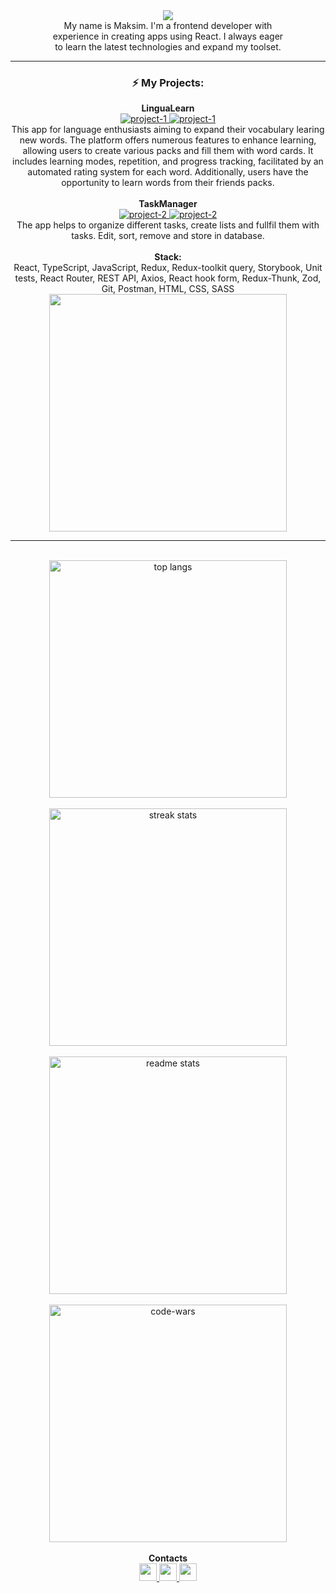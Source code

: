 <div align="center">
       <div align="center">
           <img src="https://readme-typing-svg.herokuapp.com/?font=Righteous&size=25&center=true&vCenter=true&width=380&height=70&duration=4000&lines=Hi+There!+👋" />
       </div>
       <div style="display: flex; flex-direction: column; justify-content: center; align-items: center; gap: 10px;">
           <div style="max-width: 380px; text-align: center;">
               <span>My name is Maksim. I'm a frontend developer with experience in creating apps using React. I always eager to learn the latest technologies and expand my toolset.</span>
           </div>
       </div>
       <hr />
       <div>
           <h3 align="center">⚡ My Projects:</h3>
                   <span><b>LinguaLearn</b></span>
                   <br/>
                   <a href="https://github.com/maksim-plysheuski/lingualearn" target="_blank">
                       <img src="https://img.shields.io/badge/Code_</>-blue" alt="project-1">
                   </a>
                    <a href="https://maksim-plysheuski.github.io/lingualearn" target="_blank">
                       <img src="https://img.shields.io/badge/Open UI-darkgreen" alt="project-1">
                   </a>
                    <br/>
                   <span>This app for language enthusiasts aiming to expand their vocabulary learing new words.
                     The platform offers numerous features to enhance learning, allowing users to create various packs and fill them with word cards. It includes learning modes, repetition, and progress tracking, facilitated by an automated rating system for each word. Additionally, users have the opportunity to learn words from their friends packs.</span>
                   <br/>
                   <br/>
                   <span><b>TaskManager</b></span>
                   <br/>
                    <a href="https://github.com/maksim-plysheuski/tasks-manager" target="_blank">
                       <img src="https://img.shields.io/badge/Code_</>-blue" alt="project-2">
                   </a>
                   <a href="https://maksim-plysheuski.github.io/tasks-manager" target="_blank">
                       <img src="https://img.shields.io/badge/Open UI-darkgreen" alt="project-2">
                   </a> 
                   <br/>
                   <span>The app helps to organize different tasks, create lists and fullfil them with tasks. Edit, sort, remove and store in database.</span>
                   <br/>    
       </div>
       <br />
        <span><b>Stack:</b></span>
        <br/>
        <span>React, TypeScript, JavaScript, Redux, Redux-toolkit query, Storybook, Unit tests, React Router, REST API, Axios, React hook form, Redux-Thunk, Zod, Git, Postman, HTML, CSS, SASS</span>
       <div align="center">
           <img style="width: 380px" src="https://skillicons.dev/icons?i=javascript,typescript,react,redux,html,css,sass,git" /><br />
       </div>
       <hr />
       <br />
       <div style="display: flex; flex-direction: column; justify-content: center; align-items: center">
           <img width="380" align="center" src="https://github-readme-stats-salesp07.vercel.app/api/top-langs/?username=maksim-plysheuski&hide=HTML&langs_count=8&layout=compact&theme=react&border_radius=10&size_weight=0.5&count_weight=0.5&exclude_repo=github-readme-stats" alt="top langs" />
           <br/>
           <img width="380" src="https://github-readme-streak-stats-salesp07.vercel.app/?user=maksim-plysheuski&count_private=true&theme=react&border_radius=10" alt="streak stats" />
           <br/>
           <img width="380" src="https://github-readme-stats-salesp07.vercel.app/api?username=maksim-plysheuski&count_private=true&show_icons=true&theme=react&rank_icon=github&border_radius=10" alt="readme stats" />
           <br/>
           <a href="https://www.codewars.com/users/maksim-plysheuski" target="_blank">
               <img width="380" src="https://www.codewars.com/users/maksim-plysheuski/badges/large" alt="code-wars">
           </a>
       </div>
       <br />
       <div style="display: flex; flex-direction: column; align-items: center">
           <span><b>Contacts</b></span>
           <div>
               <a href="https://t.me/plysheuski" target="_blank">
                   <img style="height: 28px" src="https://img.shields.io/badge/-Telegram-red?color=blue&logo=telegram&logoColor=white" target="_blank" />
               </a>
               <a href="mailto:plysheuski.maksim@gmail.com">
                   <img style="height: 28px" src="https://img.shields.io/badge/Gmail-333333?style=for-the-badge&logo=gmail&logoColor=red" />
               </a>
               <a href="https://www.linkedin.com/in/maksim-plysheuski/" target="_blank">
                   <img style="height: 28px" src="https://img.shields.io/badge/LinkedIn-0077B5?style=for-the-badge&logo=linkedin&logoColor=white" target="_blank" />
               </a>
           </div>
       </div>
   </div>
